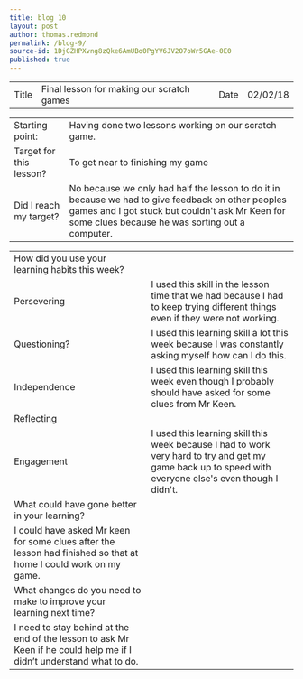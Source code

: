 ```yaml
---
title: blog 10
layout: post
author: thomas.redmond
permalink: /blog-9/
source-id: 1DjGZHPXvng8zQke6AmUBo0PgYV6JV2O7oWr5GAe-0E0
published: true
---
```

<table>
  <tr>
    <td>Title</td>
    <td>Final lesson for making our scratch games</td>
    <td>Date</td>
    <td>02/02/18</td>
  </tr>
</table>


<table>
  <tr>
    <td>Starting point:</td>
    <td>Having done two lessons working on our scratch game.</td>
  </tr>
  <tr>
    <td>Target for this lesson?</td>
    <td>To get near to finishing my game</td>
  </tr>
  <tr>
    <td>Did I reach my target? </td>
    <td>No because we only had half the lesson to do it in because we had to give feedback on other peoples games and I got stuck but couldn't ask Mr Keen for some clues because he was sorting out a computer.</td>
  </tr>
</table>


<table>
  <tr>
    <td>How did you use your learning habits this week?</td>
    <td></td>
  </tr>
  <tr>
    <td>Persevering</td>
    <td>I used this skill in the lesson time that we had because I had to keep trying different things even if they were not working.</td>
  </tr>
  <tr>
    <td>Questioning?</td>
    <td>I used this learning skill a lot this week because I was constantly asking myself how can I do this.</td>
  </tr>
  <tr>
    <td>Independence</td>
    <td>I used this learning skill this week even though I probably should have asked for some clues from Mr Keen. </td>
  </tr>
  <tr>
    <td>Reflecting</td>
    <td></td>
  </tr>
  <tr>
    <td>Engagement</td>
    <td>I used this learning skill this week because I had to work very hard to try and get my game back up to speed with everyone else's even though I didn't.</td>
  </tr>
  <tr>
    <td>What could have gone better in your learning?</td>
    <td></td>
  </tr>
  <tr>
    <td>I could have asked Mr keen for some clues after the lesson had finished so that at home I could work on my game.</td>
    <td></td>
  </tr>
  <tr>
    <td>What changes do you need to make to improve your learning next time?</td>
    <td></td>
  </tr>
  <tr>
    <td>I need to stay behind at the end of the lesson to ask Mr Keen if he could help me if I didn’t understand what to do.</td>
    <td></td>
  </tr>
</table>


